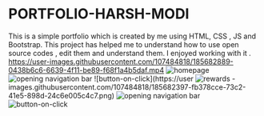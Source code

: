 # PORTFOLIO-HARSH-MODI
This is a  simple portfolio which is created by me using HTML, CSS , JS and Bootstrap. This project has helped me to understand how to use open source codes , edit them and understand them. I enjoyed working with it .
https://user-images.githubusercontent.com/107484818/185682889-0438b6c6-6639-4f11-be89-f68f1a4b5daf.mp4
![homepage](https://user-images.githubusercontent.com/107484818/185682378-5e6c042d-7f58-4231-b779-54278eb60e2b.png)
![opening navigation bar](https://user-images.githubusercontent.com/107484818/185682384-41dff6a5-0f86-481a-b7f3-0d23eb46ae36.png)
![button-on-click](https://user
![rewards](https://user-images.githubusercontent.com/107484818/185682403-b457f043-2be5-44d3-a30d-91752d2374ea.png)
-images.githubusercontent.com/107484818/185682397-fb378cce-73c2-41e5-898d-24c6e005c4c7.png)
![opening navigation bar](https://user-images.githubusercontent.com/107484818/185682707-3492fd46-f820-4e63-a58d-1349cabf7a77.png)
![button-on-click](https://user-images.githubusercontent.com/107484818/185682725-180b672d-cf20-4671-810f-7608cb868085.png)

